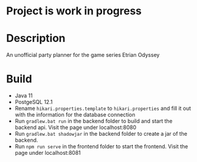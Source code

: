 # Project is work in progress

# Description
An unofficial party planner for the game series Etrian Odyssey

# Build
- Java 11
- PostgeSQL 12.1
- Rename `hikari.properties.template` to `hikari.properties` and fill it out with the information for the database connection
- Run `gradlew.bat run` in the backend folder to build and start the backend api. Visit the page under localhost:8080
- Run `gradlew.bat shadowjar` in the backend folder to create a jar of the backend.
- Run `npm run serve` in the frontend folder to start the frontend. Visit the page under localhost:8081
